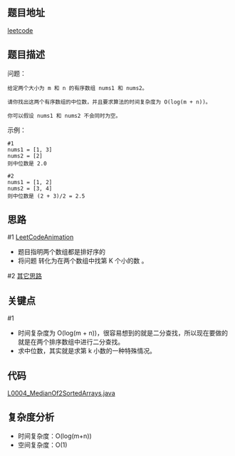<!--
 * @Date        : 2020-05-02 20:37:47
 * @LastEditors : anlzou
 * @Github      : https://github.com/anlzou
 * @LastEditTime: 2020-05-02 20:43:01
 * @FilePath    : \algorithm\templates\problems.md
 * @Describe    : 
 -->
## 题目地址

[leetcode](https://leetcode-cn.com/problems/median-of-two-sorted-arrays/)

## 题目描述

问题：
```
给定两个大小为 m 和 n 的有序数组 nums1 和 nums2。

请你找出这两个有序数组的中位数，并且要求算法的时间复杂度为 O(log(m + n))。

你可以假设 nums1 和 nums2 不会同时为空。
```
示例：
```
#1
nums1 = [1, 3]
nums2 = [2]
则中位数是 2.0

#2
nums1 = [1, 2]
nums2 = [3, 4]
则中位数是 (2 + 3)/2 = 2.5
```

## 思路
#1 
[LeetCodeAnimation](https://mp.weixin.qq.com/s/FBlH7o-ssj_iMEPLcvsY2w)
- 题目指明两个数组都是排好序的
- 将问题 转化为在两个数组中找第 K 个小的数 。

#2
[其它思路](https://leetcode.wang/leetCode-4-Median-of-Two-Sorted-Arrays.html)
## 关键点
#1
- 时间复杂度为 O(log(m + n))，很容易想到的就是二分查找，所以现在要做的就是在两个排序数组中进行二分查找。
- 求中位数，其实就是求第 k 小数的一种特殊情况。
## 代码
[L0004_MedianOf2SortedArrays.java](/code/L0004_MedianOf2SortedArrays.java)

## 复杂度分析

- 时间复杂度：O(log(m+n))
- 空间复杂度：O(1)